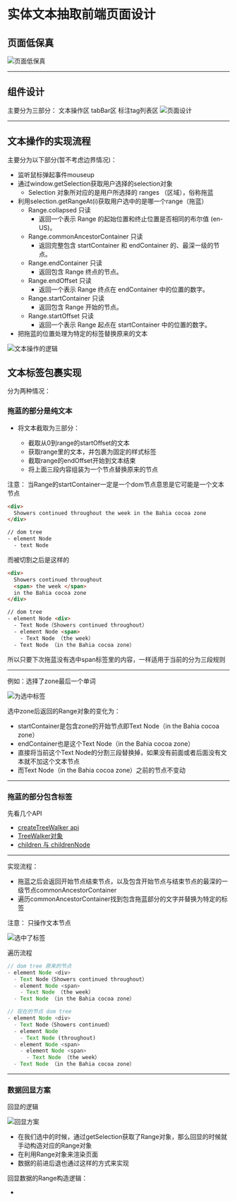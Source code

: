 # 实体文本抽取前端页面设计

## 页面低保真
![页面低保真](./页面原型.png)

---
## 组件设计

主要分为三部分： 文本操作区 tabBar区 标注tag列表区
![页面设计](./实体标注页面组件设计.png)

---
## 文本操作的实现流程

主要分为以下部分(暂不考虑边界情况)：

- 监听鼠标弹起事件mouseup
- 通过window.getSelection获取用户选择的selection对象
    - Selection 对象所对应的是用户所选择的 ranges （区域），俗称拖蓝
- 利用selection.getRangeAt(i)获取用户选中的是哪一个range（拖蓝）
    - Range.collapsed 只读 
      - 返回一个表示 Range 的起始位置和终止位置是否相同的布尔值 (en-US)。
    - Range.commonAncestorContainer 只读
      - 返回完整包含 startContainer 和 endContainer 的、最深一级的节点。
    - Range.endContainer 只读
      - 返回包含 Range 终点的节点。
    - Range.endOffset 只读
      - 返回一个表示 Range 终点在 endContainer 中的位置的数字。
    - Range.startContainer 只读
      - 返回包含 Range 开始的节点。
    - Range.startOffset 只读  
      - 返回一个表示 Range 起点在 startContainer 中的位置的数字。
- 把拖蓝的位置处理为特定的标签替换原来的文本

![文本操作的逻辑](./文本操作的逻辑.png)

## 文本标签包裹实现 

分为两种情况：

### 拖蓝的部分是纯文本

  - 将文本截取为三部分：

      - 截取从0到range的startOffset的文本
      - 获取range里的文本，并包裹为固定的样式标签
      - 截取range的endOffset开始到文本结束
      - 将上面三段内容组装为一个节点替换原来的节点

  注意： 当Range的startContainer一定是一个dom节点意思是它可能是一个文本节点

```html
<div>
  Showers continued throughout the week in the Bahia cocoa zone
</div>

// dom tree
- element Node
  - text Node
```

而被切割之后是这样的
```html
<div>
  Showers continued throughout
  <span> the week </span>
  in the Bahia cocoa zone
</div>

// dom tree
- element Node <div>
  - Text Node（Showers continued throughout）
  - element Node <span> 
    - Text Node （the week）
  - Text Node （in the Bahia cocoa zone）
```

所以只要下次拖蓝没有选中span标签里的内容，一样适用于当前的分为三段规则

---
例如：选择了zone最后一个单词

![为选中标签](./未选中标签.png)

选中zone后返回的Range对象的变化为：
- startContainer是包含zone的开始节点即Text Node（in the Bahia cocoa zone）
- endContainer也是这个Text Node（in the Bahia cocoa zone）
- 直接将当前这个Text Node的分割三段替换掉，如果没有前面或者后面没有文本就不加这个文本节点
- 而Text Node（in the Bahia cocoa zone）之前的节点不变动

---

### 拖蓝的部分包含标签

先看几个API

- [createTreeWalker api](https://developer.mozilla.org/zh-CN/docs/Web/API/Document/createTreeWalker)
- [TreeWalker对象](https://developer.mozilla.org/zh-CN/docs/Web/API/TreeWalker)
- [children 与 childrenNode](https://blog.csdn.net/weixin_40626699/article/details/86148142)

---

实现流程：

- 拖蓝之后会返回开始节点结束节点，以及包含开始节点与结束节点的最深的一级节点commonAncestorContainer
- 遍历commonAncestorContainer找到包含拖蓝部分的文字并替换为特定的标签

注意： 只操作文本节点

![选中了标签](./选中了标签.png)

遍历流程
```js
// dom tree 原来的节点
- element Node <div>
  - Text Node（Showers continued throughout）
  - element Node <span> 
    - Text Node （the week）
  - Text Node （in the Bahia cocoa zone）

// 现在的节点 dom tree 
- element Node <div>
  - Text Node（Showers continued）
  - element Node
    - Text Node (throughout)
  - element Node <span> 
    - element Node <span>
      - Text Node （the week）
  - Text Node （in the Bahia cocoa zone）
```

---

### 数据回显方案

回显的逻辑 

![回显方案](./回显的方案.png)

- 在我们选中的时候，通过getSelection获取了Range对象，那么回显的时候就手动构造对应的Range对象
- 在利用Range对象来渲染页面
- 数据的前进后退也通过这样的方式来实现

回显数据的Range构造逻辑：

- 